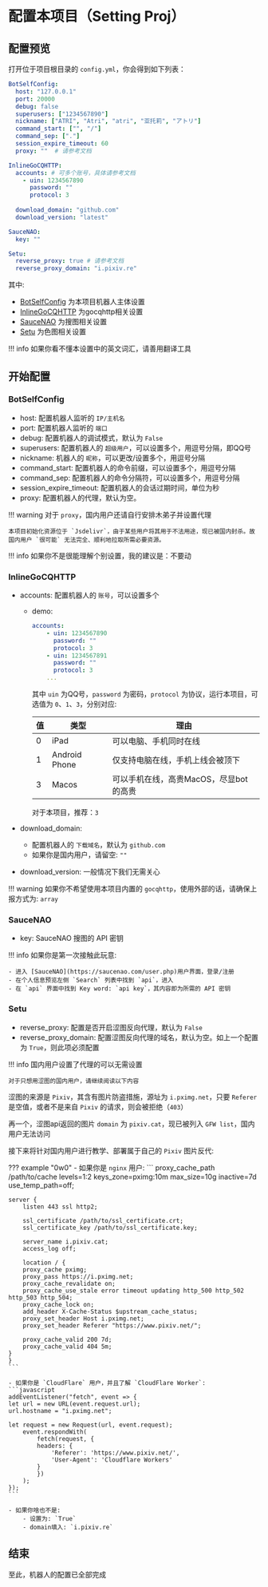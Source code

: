 # 配置本项目（Setting Proj）

## 配置预览
打开位于项目根目录的 `config.yml`，你会得到如下列表：
```yaml
BotSelfConfig:
  host: "127.0.0.1"
  port: 20000
  debug: false
  superusers: ["1234567890"]
  nickname: ["ATRI", "Atri", "atri", "亚托莉", "アトリ"]
  command_start: ["", "/"]
  command_sep: ["."]
  session_expire_timeout: 60
  proxy: ""  # 请参考文档

InlineGoCQHTTP:
  accounts: # 可多个账号，具体请参考文档
    - uin: 1234567890
      password: ""
      protocol: 3
  
  download_domain: "github.com"
  download_version: "latest"

SauceNAO:
  key: ""

Setu:
  reverse_proxy: true # 请参考文档
  reverse_proxy_domain: "i.pixiv.re"
```

其中:

- [BotSelfConfig](#botselfconfig) 为本项目机器人主体设置
- [InlineGoCQHTTP](#inlinegocqhttp) 为gocqhttp相关设置
- [SauceNAO](#saucenao) 为搜图相关设置
- [Setu](#setu) 为色图相关设置

!!! info
    如果你看不懂本设置中的英文词汇，请善用翻译工具

## 开始配置

### BotSelfConfig

- host: 配置机器人监听的 `IP/主机名`
- port: 配置机器人监听的 `端口`
- debug: 配置机器人的调试模式，默认为 `False`
- superusers: 配置机器人的 `超级用户`，可以设置多个，用逗号分隔，即QQ号
- nickname: 机器人的 `昵称`，可以更改/设置多个，用逗号分隔
- command_start: 配置机器人的命令前缀，可以设置多个，用逗号分隔
- command_sep: 配置机器人的命令分隔符，可以设置多个，用逗号分隔
- session_expire_timeout: 配置机器人的会话过期时间，单位为秒
- proxy: 配置机器人的代理，默认为空。

!!! warning
    对于 `proxy`，国内用户还请自行安排木弟子并设置代理

    本项目初始化资源位于 `Jsdelivr`，由于某些用户将其用于不法用途，现已被国内封杀。故国内用户 `很可能` 无法完全、顺利地拉取所需必要资源。

!!! info
    如果你不是很能理解个别设置，我的建议是：不要动

### InlineGoCQHTTP

- accounts: 配置机器人的 `账号`，可以设置多个
    - demo:
        ```yaml
        accounts:
            - uin: 1234567890
              password: ""
              protocol: 3
            - uin: 1234567891
              password: ""
              protocol: 3
            ...
        ```

        其中 `uin` 为QQ号，`password` 为密码，`protocol` 为协议，运行本项目，可选值为 `0`、`1`、`3`，分别对应:

        |值|类型|理由|
        |-|-|-|
        |0|iPad|可以电脑、手机同时在线|
        |1|Android Phone|仅支持电脑在线，手机上线会被顶下|
        |3|Macos|可以手机在线，高贵MacOS，尽显bot的高贵|

        对于本项目，推荐：`3`

- download_domain:
    - 配置机器人的 `下载域名`，默认为 `github.com`
    - 如果你是国内用户，请留空: `""`

- download_version: 一般情况下我们无需关心

!!! warning
    如果你不希望使用本项目内置的 `gocqhttp`，使用外部的话，请确保上报方式为: `array`

### SauceNAO

- key: SauceNAO 搜图的 API 密钥

!!! info
    如果你是第一次接触此玩意:

    - 进入 [SauceNAO](https://saucenao.com/user.php)用户界面，登录/注册
    - 在个人信息预览左侧 `Search` 列表中找到 `api`，进入
    - 在 `api` 界面中找到 Key word: `api key`，其内容即为所需的 API 密钥


### Setu

- reverse_proxy: 配置是否开启涩图反向代理，默认为 `False`
- reverse_proxy_domain: 配置涩图反向代理的域名，默认为空。如上一个配置为 `True`，则此项必须配置

!!! info
    国内用户设置了代理的可以无需设置

    对于只想用涩图的国内用户，请继续阅读以下内容

涩图的来源是 `Pixiv`，其含有图片防盗措施，源址为 `i.pximg.net`，只要 `Referer` 是空值，或者不是来自 `Pixiv` 的请求，则会被拒绝（`403`）

再一个，涩图api返回的图片 `domain` 为 `pixiv.cat`，现已被列入 `GFW list`，国内用户无法访问

接下来将针对国内用户进行教学、部署属于自己的 `Pixiv` 图片反代:

??? example "0w0"
    - 如果你是 `nginx` 用户:
    ```
    proxy_cache_path /path/to/cache levels=1:2 keys_zone=pximg:10m max_size=10g inactive=7d use_temp_path=off;

    server {
        listen 443 ssl http2;

        ssl_certificate /path/to/ssl_certificate.crt;
        ssl_certificate_key /path/to/ssl_certificate.key;

        server_name i.pixiv.cat;
        access_log off;

        location / {
        proxy_cache pximg;
        proxy_pass https://i.pximg.net;
        proxy_cache_revalidate on;
        proxy_cache_use_stale error timeout updating http_500 http_502 http_503 http_504;
        proxy_cache_lock on;
        add_header X-Cache-Status $upstream_cache_status;
        proxy_set_header Host i.pximg.net;
        proxy_set_header Referer "https://www.pixiv.net/";

        proxy_cache_valid 200 7d;
        proxy_cache_valid 404 5m;
    }
    }
    ```

    - 如果你是 `CloudFlare` 用户，并且了解 `CloudFlare Worker`:
    ```javascript
    addEventListener("fetch", event => {
    let url = new URL(event.request.url);
    url.hostname = "i.pximg.net";

    let request = new Request(url, event.request);
        event.respondWith(
            fetch(request, {
            headers: {
                'Referer': 'https://www.pixiv.net/',
                'User-Agent': 'Cloudflare Workers'
            }
            })
        );
    });
    ```

    - 如果你啥也不是:
        - 设置为: `True`
        - domain填入: `i.pixiv.re`

## 结束

至此，机器人的配置已全部完成
